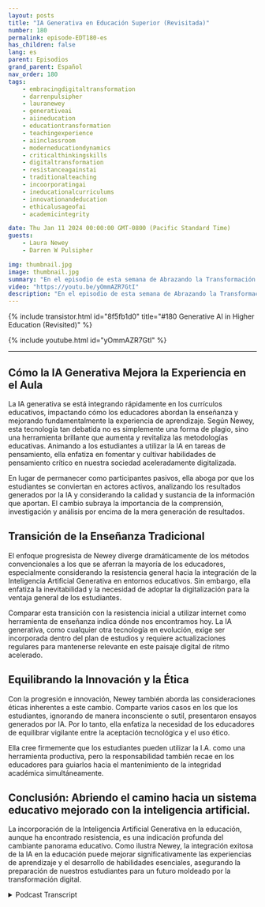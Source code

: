 ```yaml
---
layout: posts
title: "IA Generativa en Educación Superior (Revisitada)"
number: 180
permalink: episode-EDT180-es
has_children: false
lang: es
parent: Episodios
grand_parent: Español
nav_order: 180
tags:
    - embracingdigitaltransformation
    - darrenpulsipher
    - lauranewey
    - generativeai
    - aiineducation
    - educationtransformation
    - teachingexperience
    - aiinclassroom
    - moderneducationdynamics
    - criticalthinkingskills
    - digitaltransformation
    - resistanceagainstai
    - traditionalteaching
    - incoorporatingai
    - ineducationalcurriculums
    - innovationandeducation
    - ethicalusageofai
    - academicintegrity

date: Thu Jan 11 2024 00:00:00 GMT-0800 (Pacific Standard Time)
guests:
    - Laura Newey
    - Darren W Pulsipher

img: thumbnail.jpg
image: thumbnail.jpg
summary: "En el episodio de esta semana de Abrazando la Transformación Digital, Darren Pulsipher entrevista a la oradora invitada Laura Newey sobre su fascinante trayecto a través del mundo emergente de la Inteligencia Artificial Generativa, particularmente en el sector de la educación. Cubriendo la transformación de su experiencia docente y enriqueciendo los resultados de aprendizaje de sus estudiantes a través de la IA, ella analizó extensivamente la adaptación a las dinámicas modernas de la educación."
video: "https://youtu.be/yOmmAZR7GtI"
description: "En el episodio de esta semana de Abrazando la Transformación Digital, Darren Pulsipher entrevista a la oradora invitada Laura Newey sobre su fascinante trayecto a través del mundo emergente de la Inteligencia Artificial Generativa, particularmente en el sector de la educación. Cubriendo la transformación de su experiencia docente y enriqueciendo los resultados de aprendizaje de sus estudiantes a través de la IA, ella analizó extensivamente la adaptación a las dinámicas modernas de la educación."
---
```


<div>
{% include transistor.html id="8f5fb1d0" title="#180 Generative AI in Higher Education (Revisited)" %}

{% include youtube.html id="yOmmAZR7GtI" %}
</div>

---

## Cómo la IA Generativa Mejora la Experiencia en el Aula

La IA generativa se está integrando rápidamente en los currículos educativos, impactando cómo los educadores abordan la enseñanza y mejorando fundamentalmente la experiencia de aprendizaje. Según Newey, esta tecnología tan debatida no es simplemente una forma de plagio, sino una herramienta brillante que aumenta y revitaliza las metodologías educativas. Animando a los estudiantes a utilizar la IA en tareas de pensamiento, ella enfatiza en fomentar y cultivar habilidades de pensamiento crítico en nuestra sociedad aceleradamente digitalizada.

En lugar de permanecer como participantes pasivos, ella aboga por que los estudiantes se conviertan en actores activos, analizando los resultados generados por la IA y considerando la calidad y sustancia de la información que aportan. El cambio subraya la importancia de la comprensión, investigación y análisis por encima de la mera generación de resultados.

## Transición de la Enseñanza Tradicional

El enfoque progresista de Newey diverge dramáticamente de los métodos convencionales a los que se aferran la mayoría de los educadores, especialmente considerando la resistencia general hacia la integración de la Inteligencia Artificial Generativa en entornos educativos. Sin embargo, ella enfatiza la inevitabilidad y la necesidad de adoptar la digitalización para la ventaja general de los estudiantes.

Comparar esta transición con la resistencia inicial a utilizar internet como herramienta de enseñanza indica dónde nos encontramos hoy. La IA generativa, como cualquier otra tecnología en evolución, exige ser incorporada dentro del plan de estudios y requiere actualizaciones regulares para mantenerse relevante en este paisaje digital de ritmo acelerado.

## Equilibrando la Innovación y la Ética

Con la progresión e innovación, Newey también aborda las consideraciones éticas inherentes a este cambio. Comparte varios casos en los que los estudiantes, ignorando de manera inconsciente o sutil, presentaron ensayos generados por IA. Por lo tanto, ella enfatiza la necesidad de los educadores de equilibrar vigilante entre la aceptación tecnológica y el uso ético.

Ella cree firmemente que los estudiantes pueden utilizar la I.A. como una herramienta productiva, pero la responsabilidad también recae en los educadores para guiarlos hacia el mantenimiento de la integridad académica simultáneamente.

## Conclusión: Abriendo el camino hacia un sistema educativo mejorado con la inteligencia artificial.

La incorporación de la Inteligencia Artificial Generativa en la educación, aunque ha encontrado resistencia, es una indicación profunda del cambiante panorama educativo. Como ilustra Newey, la integración exitosa de la IA en la educación puede mejorar significativamente las experiencias de aprendizaje y el desarrollo de habilidades esenciales, asegurando la preparación de nuestros estudiantes para un futuro moldeado por la transformación digital.



<details>
<summary> Podcast Transcript </summary>

<p></p>

</details>
